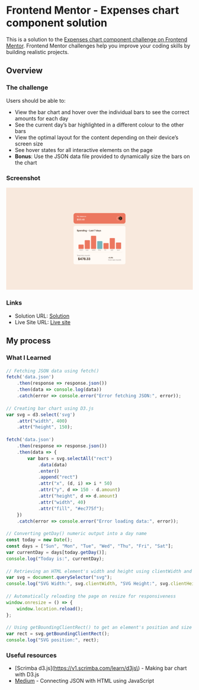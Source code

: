# Frontend Mentor - Expenses chart component solution

This is a solution to the [Expenses chart component challenge on Frontend Mentor](https://www.frontendmentor.io/challenges/expenses-chart-component-e7yJBUdjwt). Frontend Mentor challenges help you improve your coding skills by building realistic projects. 

## Overview

### The challenge

Users should be able to:

- View the bar chart and hover over the individual bars to see the correct amounts for each day
- See the current day’s bar highlighted in a different colour to the other bars
- View the optimal layout for the content depending on their device’s screen size
- See hover states for all interactive elements on the page
- **Bonus**: Use the JSON data file provided to dynamically size the bars on the chart

### Screenshot

![](./screenshot.png)

### Links

- Solution URL: [Solution](https://github.com/aisyahhannes/expenses-chart-frontend-mentor)
- Live Site URL: [Live site](https://aisyahhannes.github.io/expenses-chart-frontend-mentor)

## My process

### What I Learned

```js
// Fetching JSON data using fetch()
fetch('data.json')
    .then(response => response.json())
    .then(data => console.log(data))
    .catch(error => console.error("Error fetching JSON:", error));

// Creating bar chart using D3.js
var svg = d3.select('svg')
    .attr("width", 400)
    .attr("height", 150);

fetch('data.json')
    .then(response => response.json())
    .then(data => {
        var bars = svg.selectAll("rect")
            .data(data)
            .enter()
            .append("rect")
            .attr("x", (d, i) => i * 50)
            .attr("y", d => 150 - d.amount)
            .attr("height", d => d.amount)
            .attr("width", 40)
            .attr("fill", "#ec775f");
    })
    .catch(error => console.error("Error loading data:", error));

// Converting getDay() numeric output into a day name 
const today = new Date();
const days = ["Sun", "Mon", "Tue", "Wed", "Thu", "Fri", "Sat"];
var currentDay = days[today.getDay()];
console.log("Today is:", currentDay);

// Retrieving an HTML element's width and height using clientWidth and clientHeight
var svg = document.querySelector("svg");
console.log("SVG Width:", svg.clientWidth, "SVG Height:", svg.clientHeight);

// Automatically reloading the page on resize for responsiveness
window.onresize = () => { 
    window.location.reload();
};

// Using getBoundingClientRect() to get an element's position and size
var rect = svg.getBoundingClientRect();
console.log("SVG position:", rect);
```

### Useful resources

- [Scrimba d3.js](https://v1.scrimba.com/learn/d3js\) - Making bar chart with D3.js
- [Medium](https://dizzpy.medium.com/how-to-connect-html-with-json-using-javascript-a-beginners-guide-25e94306fa0f) - Connecting JSON with HTML using JavaScript